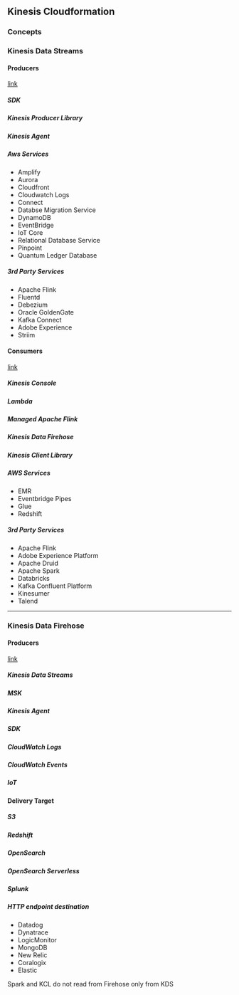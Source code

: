 ## Kinesis Cloudformation

### Concepts

### Kinesis Data Streams

#### Producers

[link](https://docs.aws.amazon.com/streams/latest/dev/building-producers.html)

##### SDK

##### Kinesis Producer Library

##### Kinesis Agent

##### Aws Services
- Amplify
- Aurora
- Cloudfront
- Cloudwatch Logs
- Connect
- Databse Migration Service
- DynamoDB
- EventBridge
- IoT Core
- Relational Database Service
- Pinpoint
- Quantum Ledger Database
 
##### 3rd Party Services

- Apache Flink
- Fluentd
- Debezium
- Oracle GoldenGate
- Kafka Connect
- Adobe Experience
- Striim

#### Consumers

[link](https://docs.aws.amazon.com/streams/latest/dev/building-consumers.html)

##### Kinesis Console
##### Lambda
##### Managed Apache Flink
##### Kinesis Data Firehose
##### Kinesis Client Library

##### AWS Services
- EMR
- Eventbridge Pipes
- Glue
- Redshift

##### 3rd Party Services
- Apache Flink
- Adobe Experience Platform
- Apache Druid
- Apache Spark
- Databricks
- Kafka Confluent Platform
- Kinesumer
- Talend

----------------

### Kinesis Data Firehose

#### Producers

[link](https://docs.aws.amazon.com/firehose/latest/dev/basic-write.html)

##### Kinesis Data Streams

##### MSK

##### Kinesis Agent

##### SDK

##### CloudWatch Logs

##### CloudWatch Events

##### IoT


#### Delivery Target

##### S3

##### Redshift

##### OpenSearch

##### OpenSearch Serverless

##### Splunk

##### HTTP endpoint destination	

- Datadog
- Dynatrace
- LogicMonitor
- MongoDB
- New Relic
- Coralogix
- Elastic

Spark and KCL do not read from Firehose only from KDS